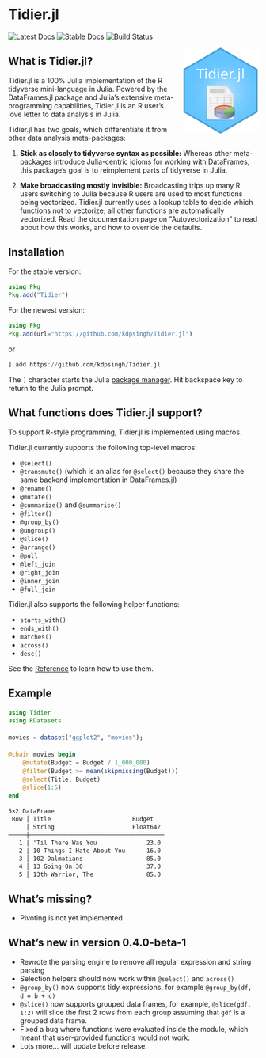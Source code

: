 
# Tidier.jl
[![Latest Docs](https://img.shields.io/badge/docs-latest-blue.svg)](https://kdpsingh.github.io/Tidier.jl/dev/) [![Stable Docs](https://img.shields.io/badge/docs-stable-blue.svg)](https://kdpsingh.github.io/Tidier.jl/stable/) [![Build
Status](https://github.com/kdpsingh/Tidier.jl/actions/workflows/CI.yml/badge.svg?branch=main)](https://github.com/kdpsingh/Tidier.jl/actions/workflows/CI.yml?query=branch%3Amain)

<img src="/docs/src/assets/Tidier_jl_logo.png" align="right" style="padding-left:10px;" width="150"/>

## What is Tidier.jl?

Tidier.jl is a 100% Julia implementation of the R tidyverse
mini-language in Julia. Powered by the DataFrames.jl package and Julia’s
extensive meta-programming capabilities, Tidier.jl is an R user’s love
letter to data analysis in Julia.

Tidier.jl has two goals, which differentiate it from other data analysis
meta-packages:

1.  **Stick as closely to tidyverse syntax as possible:** Whereas other
    meta-packages introduce Julia-centric idioms for working with
    DataFrames, this package’s goal is to reimplement parts of tidyverse
    in Julia.

2.  **Make broadcasting mostly invisible:** Broadcasting trips up many R
    users switching to Julia because R users are used to most functions
    being vectorized. Tidier.jl currently uses a lookup table to decide
    which functions not to vectorize; all other functions are
    automatically vectorized. Read the documentation page on "Autovectorization"
    to read about how this works, and how to override the defaults.

## Installation

For the stable version:

```julia
using Pkg
Pkg.add("Tidier")
```

For the newest version:

```julia
using Pkg
Pkg.add(url="https://github.com/kdpsingh/Tidier.jl")
```

or

```julia
] add https://github.com/kdpsingh/Tidier.jl
```

The `]` character starts the Julia [package manager](https://docs.julialang.org/en/v1/stdlib/Pkg/). Hit backspace key to return to the Julia prompt.

## What functions does Tidier.jl support?

To support R-style programming, Tidier.jl is implemented using macros.

Tidier.jl currently supports the following top-level macros:

- `@select()`
- `@transmute()` (which is an alias for `@select()` because they
  share the same backend implementation in DataFrames.jl)
- `@rename()`
- `@mutate()`
- `@summarize()` and `@summarise()`
- `@filter()`
- `@group_by()`
- `@ungroup()`
- `@slice()`
- `@arrange()`
- `@pull`
- `@left_join`
- `@right_join`
- `@inner_join`
- `@full_join`

Tidier.jl also supports the following helper functions:

- `starts_with()`
- `ends_with()`
- `matches()`
- `across()`
- `desc()`

See the [Reference](https://kdpsingh.github.io/Tidier.jl/dev/reference/) to learn how to use them.

## Example

```julia
using Tidier
using RDatasets

movies = dataset("ggplot2", "movies");

@chain movies begin
    @mutate(Budget = Budget / 1_000_000)
    @filter(Budget >= mean(skipmissing(Budget)))
    @select(Title, Budget)
    @slice(1:5)
end
```

```
5×2 DataFrame
 Row │ Title                       Budget   
     │ String                      Float64? 
─────┼──────────────────────────────────────
   1 │ 'Til There Was You              23.0
   2 │ 10 Things I Hate About You      16.0
   3 │ 102 Dalmatians                  85.0
   4 │ 13 Going On 30                  37.0
   5 │ 13th Warrior, The               85.0
```

## What’s missing?

- Pivoting is not yet implemented

## What’s new in version 0.4.0-beta-1

- Rewrote the parsing engine to remove all regular expression and string parsing
- Selection helpers should now work within `@select()` and `across()`
- `@group_by()` now supports tidy expressions, for example `@group_by(df, d = b + c)`
- `@slice()` now supports grouped data frames, for example, `@slice(gdf, 1:2)` will slice the first 2 rows from each group assuming that `gdf` is a grouped data frame.
- Fixed a bug where functions were evaluated inside the module, which meant that user-provided functions would not work.
- Lots more... will update before release.
